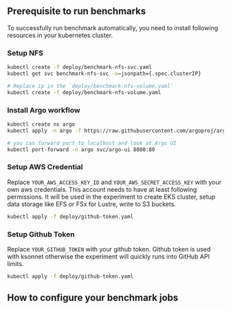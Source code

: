 ## Prerequisite to run benchmarks
To successfully run benchmark automatically, you need to install following resources in your kubernetes cluster.


### Setup NFS
```bash
kubectl create -f deploy/benchmark-nfs-svc.yaml
kubectl get svc benchmark-nfs-svc -o=jsonpath={.spec.clusterIP}

# Replace ip in the `deploy/benchmark-nfs-volume.yaml`
kubectl create -f deploy/benchmark-nfs-volume.yaml
```

### Install Argo workflow

```bash
kubectl create ns argo
kubectl apply -n argo -f https://raw.githubusercontent.com/argoproj/argo/v2.2.1/manifests/install.yaml

# you can forward port to localhost and look at Argo UI
kubectl port-forward -n argo svc/argo-ui 8080:80

```

### Setup AWS Credential
Replace `YOUR_AWS_ACCESS_KEY_ID` and `YOUR_AWS_SECRET_ACCESS_KEY` with your own aws credentials.
This account needs to have at least following permissions. It will be used in the experiment to create EKS cluster, setup data storage like EFS or FSx for Lustre, write to S3 buckets.

```bash
kubectl apply -f deploy/github-token.yaml
```

### Setup Github Token 


Replace `YOUR_GITHUB_TOKEN` with your github token. Github token is used with ksonnet otherwise the experiment will quickly runs into GitHub API limits.

```bash
kubectl apply -f deploy/github-token.yaml
```

## How to configure your benchmark jobs
